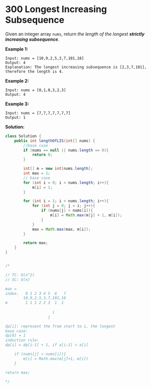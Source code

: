 # 300 Longest Increasing Subsequence

Given an integer array `nums`, return *the length of the longest **strictly increasing subsequence***. 

**Example 1:**

```
Input: nums = [10,9,2,5,3,7,101,18]
Output: 4
Explanation: The longest increasing subsequence is [2,3,7,101], therefore the length is 4.
```

**Example 2:**

```
Input: nums = [0,1,0,3,2,3]
Output: 4
```

**Example 3:**

```
Input: nums = [7,7,7,7,7,7,7]
Output: 1
```

 

**Solution:**

```java
class Solution {
    public int lengthOfLIS(int[] nums) {
        //base case 
        if (nums == null || nums.length == 0){
            return 0;
        }

        int[] m = new int[nums.length];
        int max = 1;
      	// base case
        for (int i = 0; i < nums.length; i++){
            m[i] = 1;
        }

        for (int i = 1; i < nums.length; i++){
            for (int j = 0; j < i; j++){
                if (nums[j] < nums[i]){
                    m[i] = Math.max(m[j] + 1, m[i]);
                }
            }
            max = Math.max(max, m[i]);
        }

        return max;
    }
}


/*

// TC: O(n^2)
// SC: O(n)

max = 
index.   0 1 2 3 4 5  6   7
        10,9,2,5,3,7,101,18
m        1 1 1 2 2 3  1  1
 
                     i
                   j
      
dp[i]: represent the from start to i, the longest 
base case: 
dp[0] = 1
induction rule:
dp[i] = dp[i-1] + 1, if a[i-1] < a[i]

    if (nums[j] < nums[i]){
        m[i] = Math.max(m[j]+1, m[i])
    }

return max;

*/
```



